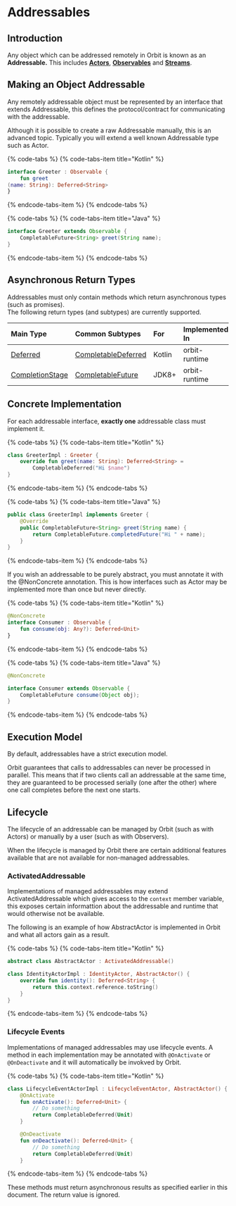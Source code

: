 # Addressables

## Introduction

Any object which can be addressed remotely in Orbit is known as an **Addressable.** This includes [**Actors**](actors.md), [**Observables**](observables.md) and [**Streams**](streams.md). 

## Making an Object Addressable

Any remotely addressable object must be represented by an interface that extends Addressable, this defines the protocol/contract for communicating with the addressable.

Although it is possible to create a raw Addressable manually, this is an advanced topic. Typically you will extend a well known Addressable type such as Actor.

{% code-tabs %}
{% code-tabs-item title="Kotlin" %}
```kotlin
interface Greeter : Observable {
    fun greet(name: String): Deferred<String>
}
```
{% endcode-tabs-item %}
{% endcode-tabs %}

{% code-tabs %}
{% code-tabs-item title="Java" %}
```java
interface Greeter extends Observable {
    CompletableFuture<String> greet(String name);
}
```
{% endcode-tabs-item %}
{% endcode-tabs %}

## Asynchronous Return Types

Addressables must only contain methods which return asynchronous types \(such as promises\).  
The following return types \(and subtypes\) are currently supported.

| Main Type | Common Subtypes | For | Implemented In |
| :--- | :--- | :--- | :--- |
| [Deferred](https://kotlin.github.io/kotlinx.coroutines/kotlinx-coroutines-core/kotlinx.coroutines/-deferred/) | [CompletableDeferred](https://kotlin.github.io/kotlinx.coroutines/kotlinx-coroutines-core/kotlinx.coroutines/-completable-deferred/) | Kotlin | orbit-runtime |
| [CompletionStage](https://docs.oracle.com/javase/8/docs/api/java/util/concurrent/CompletionStage.html) | [CompletableFuture](https://docs.oracle.com/javase/8/docs/api/java/util/concurrent/CompletableFuture.html) | JDK8+ | orbit-runtime |

## Concrete Implementation

For each addressable interface, **exactly one** addressable class must implement it.

{% code-tabs %}
{% code-tabs-item title="Kotlin" %}
```kotlin
class GreeterImpl : Greeter {
    override fun greet(name: String): Deferred<String> = 
        CompletableDeferred("Hi $name")
}
```
{% endcode-tabs-item %}
{% endcode-tabs %}

{% code-tabs %}
{% code-tabs-item title="Java" %}
```java
public class GreeterImpl implements Greeter {
    @Override
    public CompletableFuture<String> greet(String name) {
        return CompletableFuture.completedFuture("Hi " + name);
    }
}
```
{% endcode-tabs-item %}
{% endcode-tabs %}

If you wish an addressable to be purely abstract, you must annotate it with the @NonConcrete annotation. This is how interfaces such as Actor may be implemented more than once but never directly.

{% code-tabs %}
{% code-tabs-item title="Kotlin" %}
```kotlin
@NonConcrete
interface Consumer : Observable {
    fun consume(obj: Any?): Deferred<Unit>
}
```
{% endcode-tabs-item %}
{% endcode-tabs %}

{% code-tabs %}
{% code-tabs-item title="Java" %}
```java
@NonConcrete
interface Consumer extends Observable {
    CompletableFuture consume(Object obj);
}
```
{% endcode-tabs-item %}
{% endcode-tabs %}

## Execution Model

By default, addressables have a strict execution model. 

Orbit guarantees that calls to addressables can never be processed in parallel. This means that if two clients call an addressable at the same time, they are guaranteed to be processed serially \(one after the other\) where one call completes before the next one starts.

## Lifecycle

The lifecycle of an addressable can be managed by Orbit \(such as with Actors\) or manually by a user \(such as with Observers\).

When the lifecycle is managed by Orbit there are certain additional features available that are not available for non-managed addressables.

### ActivatedAddressable

Implementations of managed addressables may extend ActivatedAddressable which gives access to the `context` member variable, this exposes certain informattion about the addressable and runtime that would otherwise not be available.

The following is an example of how AbstractActor is implemented in Orbit and what all actors gain as a result.

{% code-tabs %}
{% code-tabs-item title="Kotlin" %}
```kotlin
abstract class AbstractActor : ActivatedAddressable()

class IdentityActorImpl : IdentityActor, AbstractActor() {
    override fun identity(): Deferred<String> {
        return this.context.reference.toString()
    }
}
```
{% endcode-tabs-item %}
{% endcode-tabs %}

### Lifecycle Events

Implementations of managed addressables may use lifecycle events. A  method in each implementation may be annotated with `@OnActivate` or `@OnDeactivate` and it will automatically be invokved by Orbit.

{% code-tabs %}
{% code-tabs-item title="Kotlin" %}
```kotlin
class LifecycleEventActorImpl : LifecycleEventActor, AbstractActor() {
    @OnActivate
    fun onActivate(): Deferred<Unit> {
        // Do something
        return CompletableDeferred(Unit)
    }

    @OnDeactivate
    fun onDeactivate(): Deferred<Unit> {
        // Do something
        return CompletableDeferred(Unit)
    }
```
{% endcode-tabs-item %}
{% endcode-tabs %}

These methods must return asynchronous results as specified earlier in this document. The return value is ignored.

